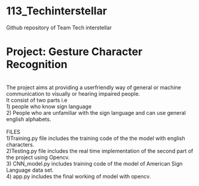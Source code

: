 # 113_Techinterstellar
Github repository of Team Tech interstellar
# Project: Gesture Character Recognition
</br>
 The project aims at providing a userfriendly way  of general or machine communication to visually or hearing impaired people. 
 </br>
 It consist of two parts i.e </br> 1) people who know sign language </br> 2) People who are unfamiliar with the sign language and can use general english alphabets. </br>
 </br>
 FILES 
 </br>
 1)Training.py file includes the training code of the the model with english characters. </br>
 2)Testing.py file includes the real time implementation of the second part of the project using Opencv. </br>
 3) CNN_model.py includes training code of the model of American Sign Language data set. </br>
 4) app.py includes the final working of model with opencv.
